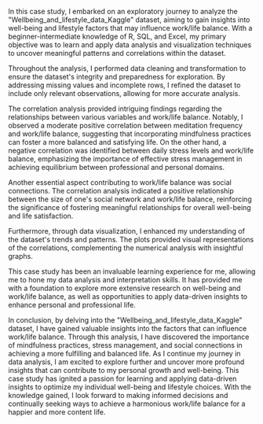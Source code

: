 In this case study, I embarked on an exploratory journey to analyze the "Wellbeing_and_lifestyle_data_Kaggle" dataset, aiming to gain insights into well-being and lifestyle factors that may influence work/life balance. With a beginner-intermediate knowledge of R, SQL, and Excel, my primary objective was to learn and apply data analysis and visualization techniques to uncover meaningful patterns and correlations within the dataset.

Throughout the analysis, I performed data cleaning and transformation to ensure the dataset's integrity and preparedness for exploration. By addressing missing values and incomplete rows, I refined the dataset to include only relevant observations, allowing for more accurate analysis.

The correlation analysis provided intriguing findings regarding the relationships between various variables and work/life balance. Notably, I observed a moderate positive correlation between meditation frequency and work/life balance, suggesting that incorporating mindfulness practices can foster a more balanced and satisfying life. On the other hand, a negative correlation was identified between daily stress levels and work/life balance, emphasizing the importance of effective stress management in achieving equilibrium between professional and personal domains.

Another essential aspect contributing to work/life balance was social connections. The correlation analysis indicated a positive relationship between the size of one's social network and work/life balance, reinforcing the significance of fostering meaningful relationships for overall well-being and life satisfaction.

Furthermore, through data visualization, I enhanced my understanding of the dataset's trends and patterns. The plots provided visual representations of the correlations, complementing the numerical analysis with insightful graphs.

This case study has been an invaluable learning experience for me, allowing me to hone my data analysis and interpretation skills. It has provided me with a foundation to explore more extensive research on well-being and work/life balance, as well as opportunities to apply data-driven insights to enhance personal and professional life.

In conclusion, by delving into the "Wellbeing_and_lifestyle_data_Kaggle" dataset, I have gained valuable insights into the factors that can influence work/life balance. Through this analysis, I have discovered the importance of mindfulness practices, stress management, and social connections in achieving a more fulfilling and balanced life. As I continue my journey in data analysis, I am excited to explore further and uncover more profound insights that can contribute to my personal growth and well-being. This case study has ignited a passion for learning and applying data-driven insights to optimize my individual well-being and lifestyle choices. With the knowledge gained, I look forward to making informed decisions and continually seeking ways to achieve a harmonious work/life balance for a happier and more content life.
